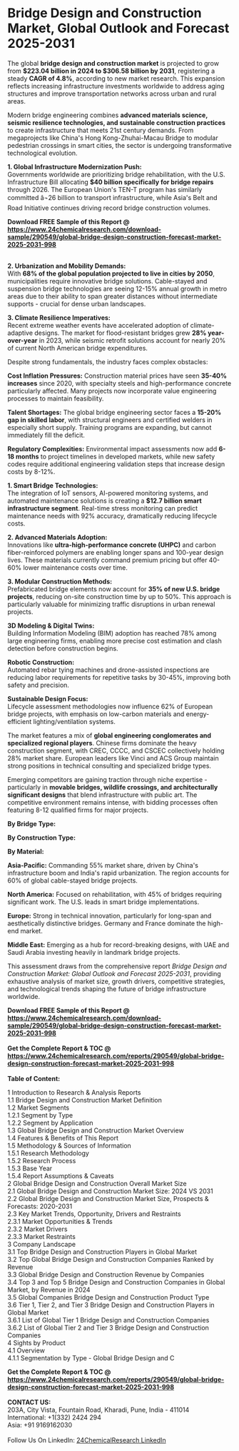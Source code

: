 <h1>Bridge Design and Construction Market, Global Outlook and Forecast 2025-2031</h1><p>The global <strong>bridge design and construction market</strong> is projected to grow from <strong>$223.04 billion in 2024 to $306.58 billion by 2031</strong>, registering a steady <strong>CAGR of 4.8%</strong>, according to new market research. This expansion reflects increasing infrastructure investments worldwide to address aging structures and improve transportation networks across urban and rural areas.</p><p>Modern bridge engineering combines <strong>advanced materials science, seismic resilience technologies, and sustainable construction practices</strong> to create infrastructure that meets 21st century demands. From megaprojects like China's Hong Kong-Zhuhai-Macau Bridge to modular pedestrian crossings in smart cities, the sector is undergoing transformative technological evolution.</p><p><strong>1. Global Infrastructure Modernization Push:</strong><br>
Governments worldwide are prioritizing bridge rehabilitation, with the U.S. Infrastructure Bill allocating <strong>$40 billion specifically for bridge repairs</strong> through 2026. The European Union's TEN-T program has similarly committed â¬26 billion to transport infrastructure, while Asia's Belt and Road Initiative continues driving record bridge construction volumes.</p><div><b>Download FREE Sample of this Report @ 
            <a href="https://www.24chemicalresearch.com/download-sample/290549/global-bridge-design-construction-forecast-market-2025-2031-998">
            https://www.24chemicalresearch.com/download-sample/290549/global-bridge-design-construction-forecast-market-2025-2031-998</a></b></div><br><p><strong>2. Urbanization and Mobility Demands:</strong><br>
With <strong>68% of the global population projected to live in cities by 2050</strong>, municipalities require innovative bridge solutions. Cable-stayed and suspension bridge technologies are seeing 12-15% annual growth in metro areas due to their ability to span greater distances without intermediate supports - crucial for dense urban landscapes.</p><p><strong>3. Climate Resilience Imperatives:</strong><br>
Recent extreme weather events have accelerated adoption of climate-adaptive designs. The market for flood-resistant bridges grew <strong>28% year-over-year</strong> in 2023, while seismic retrofit solutions account for nearly 20% of current North American bridge expenditures.</p><p>Despite strong fundamentals, the industry faces complex obstacles:</p><p><strong>Cost Inflation Pressures:</strong> Construction material prices have seen <strong>35-40% increases</strong> since 2020, with specialty steels and high-performance concrete particularly affected. Many projects now incorporate value engineering processes to maintain feasibility.</p><p><strong>Talent Shortages:</strong> The global bridge engineering sector faces a <strong>15-20% gap in skilled labor</strong>, with structural engineers and certified welders in especially short supply. Training programs are expanding, but cannot immediately fill the deficit.</p><p><strong>Regulatory Complexities:</strong> Environmental impact assessments now add <strong>6-18 months</strong> to project timelines in developed markets, while new safety codes require additional engineering validation steps that increase design costs by 8-12%.</p><p><strong>1. Smart Bridge Technologies:</strong><br>
The integration of IoT sensors, AI-powered monitoring systems, and automated maintenance solutions is creating a <strong>$12.7 billion smart infrastructure segment</strong>. Real-time stress monitoring can predict maintenance needs with 92% accuracy, dramatically reducing lifecycle costs.</p><p><strong>2. Advanced Materials Adoption:</strong><br>
Innovations like <strong>ultra-high-performance concrete (UHPC)</strong> and carbon fiber-reinforced polymers are enabling longer spans and 100-year design lives. These materials currently command premium pricing but offer 40-60% lower maintenance costs over time.</p><p><strong>3. Modular Construction Methods:</strong><br>
Prefabricated bridge elements now account for <strong>35% of new U.S. bridge projects</strong>, reducing on-site construction time by up to 50%. This approach is particularly valuable for minimizing traffic disruptions in urban renewal projects.</p><p><strong>3D Modeling &amp; Digital Twins:</strong><br>
	Building Information Modeling (BIM) adoption has reached 78% among large engineering firms, enabling more precise cost estimation and clash detection before construction begins.</p><p><strong>Robotic Construction:</strong><br>
	Automated rebar tying machines and drone-assisted inspections are reducing labor requirements for repetitive tasks by 30-45%, improving both safety and precision.</p><p><strong>Sustainable Design Focus:</strong><br>
	Lifecycle assessment methodologies now influence 62% of European bridge projects, with emphasis on low-carbon materials and energy-efficient lighting/ventilation systems.</p><p>The market features a mix of <strong>global engineering conglomerates and specialized regional players</strong>. Chinese firms dominate the heavy construction segment, with CREC, CCCC, and CSCEC collectively holding 28% market share. European leaders like Vinci and ACS Group maintain strong positions in technical consulting and specialized bridge types.</p><p>Emerging competitors are gaining traction through niche expertise - particularly in <strong>movable bridges, wildlife crossings, and architecturally significant designs</strong> that blend infrastructure with public art. The competitive environment remains intense, with bidding processes often featuring 8-12 qualified firms for major projects.</p><p><strong>By Bridge Type:</strong></p><p><strong>By Construction Type:</strong></p><p><strong>By Material:</strong></p><p><strong>Asia-Pacific:</strong> Commanding 55% market share, driven by China's infrastructure boom and India's rapid urbanization. The region accounts for 60% of global cable-stayed bridge projects.</p><p><strong>North America:</strong> Focused on rehabilitation, with 45% of bridges requiring significant work. The U.S. leads in smart bridge implementations.</p><p><strong>Europe:</strong> Strong in technical innovation, particularly for long-span and aesthetically distinctive bridges. Germany and France dominate the high-end market.</p><p><strong>Middle East:</strong> Emerging as a hub for record-breaking designs, with UAE and Saudi Arabia investing heavily in landmark bridge projects.</p><p>This assessment draws from the comprehensive report <em>Bridge Design and Construction Market: Global Outlook and Forecast 2025-2031</em>, providing exhaustive analysis of market size, growth drivers, competitive strategies, and technological trends shaping the future of bridge infrastructure worldwide.</p><div><b>Download FREE Sample of this Report @ 
            <a href="https://www.24chemicalresearch.com/download-sample/290549/global-bridge-design-construction-forecast-market-2025-2031-998">
            https://www.24chemicalresearch.com/download-sample/290549/global-bridge-design-construction-forecast-market-2025-2031-998</a></b></div><br><div><b>Get the Complete Report & TOC @ 
            <a href="https://www.24chemicalresearch.com/reports/290549/global-bridge-design-construction-forecast-market-2025-2031-998">
            https://www.24chemicalresearch.com/reports/290549/global-bridge-design-construction-forecast-market-2025-2031-998</a></b></div><br>
            <b>Table of Content:</b><p>1 Introduction to Research & Analysis Reports<br />
 1.1 Bridge Design and Construction Market Definition<br />
 1.2 Market Segments<br />
 1.2.1 Segment by Type<br />
 1.2.2 Segment by Application<br />
 1.3 Global Bridge Design and Construction Market Overview<br />
 1.4 Features & Benefits of This Report<br />
 1.5 Methodology & Sources of Information<br />
 1.5.1 Research Methodology<br />
 1.5.2 Research Process<br />
 1.5.3 Base Year<br />
 1.5.4 Report Assumptions & Caveats<br />
2 Global Bridge Design and Construction Overall Market Size<br />
 2.1 Global Bridge Design and Construction Market Size: 2024 VS 2031<br />
 2.2 Global Bridge Design and Construction Market Size, Prospects & Forecasts: 2020-2031<br />
 2.3 Key Market Trends, Opportunity, Drivers and Restraints<br />
 2.3.1 Market Opportunities & Trends<br />
 2.3.2 Market Drivers<br />
 2.3.3 Market Restraints<br />
3 Company Landscape<br />
 3.1 Top Bridge Design and Construction Players in Global Market<br />
 3.2 Top Global Bridge Design and Construction Companies Ranked by Revenue<br />
 3.3 Global Bridge Design and Construction Revenue by Companies<br />
 3.4 Top 3 and Top 5 Bridge Design and Construction Companies in Global Market, by Revenue in 2024<br />
 3.5 Global Companies Bridge Design and Construction Product Type<br />
 3.6 Tier 1, Tier 2, and Tier 3 Bridge Design and Construction Players in Global Market<br />
 3.6.1 List of Global Tier 1 Bridge Design and Construction Companies<br />
 3.6.2 List of Global Tier 2 and Tier 3 Bridge Design and Construction Companies<br />
4 Sights by Product<br />
 4.1 Overview<br />
 4.1.1 Segmentation by Type - Global Bridge Design and C</p><div><b>Get the Complete Report & TOC @ 
            <a href="https://www.24chemicalresearch.com/reports/290549/global-bridge-design-construction-forecast-market-2025-2031-998">
            https://www.24chemicalresearch.com/reports/290549/global-bridge-design-construction-forecast-market-2025-2031-998</a></b></div><br><b>CONTACT US:</b><br>
            203A, City Vista, Fountain Road, Kharadi, Pune, India - 411014<br>
            International: +1(332) 2424 294<br>
            Asia: +91 9169162030 <br><br>
            Follow Us On LinkedIn: <a href="https://www.linkedin.com/company/24chemicalresearch/">24ChemicalResearch LinkedIn</a>